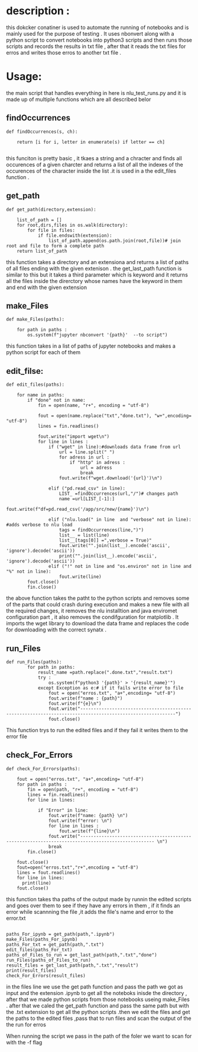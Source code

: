 # description : 
this dokcker conatiner is used to automate the running of notebooks and is mainly used for the purpose of testing  . It uses nbonvert along with a python script to convert notebooks
into python3 scripts and then runs those scripts and records the results in txt file , after that it reads the txt files for erros and writes those erros to another txt file . 
# Usage:
the main script that handles everything in here is nlu_test_runs.py and it is made up of multiple functions which are all described belor
## findOccurrences
```
def findOccurrences(s, ch):

    return [i for i, letter in enumerate(s) if letter == ch]


```
this funciton is pretty basic , it tkaes a string and a chracter and finds all occurences of  a given charcter and returns a list of all the indexes of the occurences of the character inside the list .it is used in a the edit_files function . 
## get_path
```
def get_path(directory,extension):
  
	list_of_path = []
	for root,dirs,files in os.walk(directory):
		for file in files:
			if file.endswith(extension):
				list_of_path.append(os.path.join(root,file))# join root and file to form a complete path 
	return list_of_path
  ```
  this function takes a directory and an extensiona and returns a list of paths of all files ending with the given extenison . the get_last_path function is similar to this but it takes a third parameter which is keyword and it returns all the files inside the direrctory whose names have the keyword in them and end with the given extension
## make_Files

```
def make_Files(paths):

	for path in paths :
		os.system(f"jupyter nbconvert '{path}'  --to script")
```
this function takes in  a list of paths of jupyter notebooks and makes a python script for each of them 

## edit_filse: 
```
def edit_files(paths):

	for name in paths:
		if "done" not in name:
			fin = open(name, "r+", encoding = "utf-8")

			fout = open(name.replace("txt","done.txt"), "w+",encoding= "utf-8")
			lines = fin.readlines()
			
			fout.write("import wget\n")
			for line in lines : 
				if ("wget" in line):#downloads data frame from url 
					url = line.split(" ")
					for adress in url :
						if "http" in adress :
							url = adress
							break
					fout.write(f"wget.download('{url}')\n")
    				
				elif ("pd.read_csv" in line):
					LIST_ =findOccurrences(url,"/")# changes path 
					name =url[LIST_[-1]:]
					fout.write(f"df=pd.read_csv('/app/src/new/{name}')\n")
    					
				elif ("nlu.load(" in line  and "verbose" not in line): #adds verbose to nlu load 
					tags = findOccurrences(line,")")
					list__ = list(line)
					list__[tags[0]] =",verbose = True)" 
					fout.write("".join(list__).encode('ascii', 'ignore').decode('ascii'))
					print("".join(list__).encode('ascii', 'ignore').decode('ascii'))
				elif ("!" not in line and "os.environ" not in line and "%" not in line):
					fout.write(line)	
		fout.close()
		fin.close()
```
the above function  takes the patht to the python scripts and removes some of the parts that could crash during execution and makes a new file with all the required changes,
it removes the nlu installtion and java enviromet configuration part , it also removes the condifguration for matplotlib . It imports the wget library to download the data frame and replaces the code for  downloading with the correct synatx .
## run_Files
```
def run_Files(paths):
		for path in paths:
			result_name =path.replace(".done.txt","result.txt")
			try :
				os.system(f"python3 '{path}' > '{result_name}'")
			except Exception as e:# if it fails write error to file 
				fout = open("erros.txt", "a+",encoding= "utf-8")
				fout.write(f"name : {path}")
				fout.write(f"{e}\n")
				fout.write("----------------------------------------------------------------------------------------------------------")
				fout.close()

```
This function trys to run the edited files and if they fail it writes them to the error file

## check_For_Errors
```
def check_For_Errors(paths):
	
	fout = open("erros.txt", "a+",encoding= "utf-8")
	for path in paths :
		fin = open(path, "r+", encoding = "utf-8")
		lines = fin.readlines()
		for line in lines:
			
			if "Error" in line: 
				fout.write(f"name: {path} \n")
				fout.write(f"error: \n")
				for line in lines :
					fout.write(f"{line}\n")
				fout.write("-------------------------------------------------------------------------------------------------- \n")
				break
		fin.close()
	
	fout.close()
	fout=open("erros.txt","r+",encoding = "utf-8")
	lines = fout.readlines()
	for line in lines:
	  print(line)
	fout.close()
  ```
  this function takes tha paths of the output made by runnin the edited scripts and goes over them to see if they have any errors in them , if it finds an error while scannning the file ,it adds the file's name and error to the error.txt
  ```
  
paths_For_ipynb = get_path(path,".ipynb")	
make_Files(paths_For_ipynb)
paths_For_txt = get_path(path,".txt")
edit_files(paths_For_txt)   
paths_of_Files_to_run = get_last_path(path,".txt","done")
run_Files(paths_of_Files_to_run)
result_files = get_last_path(path,".txt","result")
print(result_files)
check_For_Errors(result_files)
  
   ```
 in the files line we use the get path function and pass the path we got as input and the extension .ipynb to get all the noteboks inisde the directory , after that we made python scripts from those notebooks useing make_Files . after that we caled the get_path function and pass the same path but with the .txt extension to get all the python scripts .then we edit the files and get the paths to the edited files ,pass that to run files and scan the output of the the run for erros 

When running the script we pass in the path of the foler we want to scan for with the -f flag 
